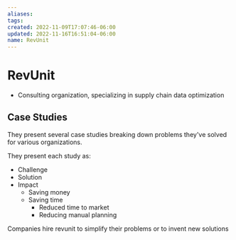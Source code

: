 ```yaml
---
aliases: 
tags: 
created: 2022-11-09T17:07:46-06:00
updated: 2022-11-16T16:51:04-06:00
name: RevUnit
---
```

# RevUnit

- Consulting organization, specializing in supply chain data optimization

## Case Studies
They present several case studies breaking down problems they've solved for various organizations.

They present each study as:
- Challenge
- Solution
- Impact
	- Saving money
	- Saving time
		- Reduced time to market
		- Reducing manual planning

Companies hire revunit to simplify their problems or to invent new solutions
